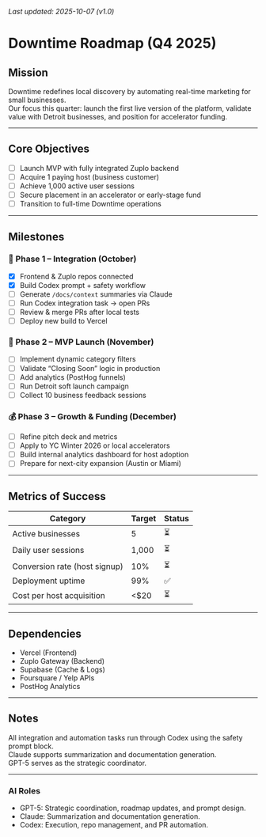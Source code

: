 _Last updated: 2025-10-07 (v1.0)_

# Downtime Roadmap (Q4 2025)

## Mission
Downtime redefines local discovery by automating real-time marketing for small businesses.  
Our focus this quarter: launch the first live version of the platform, validate value with Detroit businesses, and position for accelerator funding.

---

## Core Objectives
- [ ] Launch MVP with fully integrated Zuplo backend
- [ ] Acquire 1 paying host (business customer)
- [ ] Achieve 1,000 active user sessions
- [ ] Secure placement in an accelerator or early-stage fund
- [ ] Transition to full-time Downtime operations

---

## Milestones

### 🔧 Phase 1 – Integration (October)
- [x] Frontend & Zuplo repos connected
- [x] Build Codex prompt + safety workflow
- [ ] Generate `/docs/context` summaries via Claude
- [ ] Run Codex integration task → open PRs
- [ ] Review & merge PRs after local tests
- [ ] Deploy new build to Vercel

### 🚀 Phase 2 – MVP Launch (November)
- [ ] Implement dynamic category filters
- [ ] Validate “Closing Soon” logic in production
- [ ] Add analytics (PostHog funnels)
- [ ] Run Detroit soft launch campaign
- [ ] Collect 10 business feedback sessions

### 💰 Phase 3 – Growth & Funding (December)
- [ ] Refine pitch deck and metrics
- [ ] Apply to YC Winter 2026 or local accelerators
- [ ] Build internal analytics dashboard for host adoption
- [ ] Prepare for next-city expansion (Austin or Miami)

---

## Metrics of Success
| Category | Target | Status |
|-----------|---------|--------|
| Active businesses | 5 | ⏳ |
| Daily user sessions | 1,000 | ⏳ |
| Conversion rate (host signup) | 10% | ⏳ |
| Deployment uptime | 99% | ✅ |
| Cost per host acquisition | <$20 | ⏳ |

---

## Dependencies
- Vercel (Frontend)
- Zuplo Gateway (Backend)
- Supabase (Cache & Logs)
- Foursquare / Yelp APIs
- PostHog Analytics

---

## Notes
All integration and automation tasks run through Codex using the safety prompt block.  
Claude supports summarization and documentation generation.  
GPT-5 serves as the strategic coordinator.

---

### AI Roles
- GPT-5: Strategic coordination, roadmap updates, and prompt design.
- Claude: Summarization and documentation generation.
- Codex: Execution, repo management, and PR automation.

